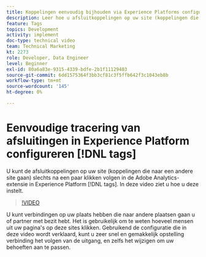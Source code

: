 ```yaml
---
title: Koppelingen eenvoudig bijhouden via Experience Platforms configureren
description: Leer hoe u afsluitkoppelingen op uw site (koppelingen die naar een andere site gaan) kunt bijhouden door slechts een paar klikken in de Adobe Analytics-extensie in Experience Platform-tags.
feature: Tags
topics: Development
activity: implement
doc-type: technical video
team: Technical Marketing
kt: 2273
role: Developer, Data Engineer
level: Beginner
exl-id: 80a6a83e-9315-4339-bdfe-2b1f11129403
source-git-commit: 6dd1575364f3bb3cf81c3f5ffb642f3c1043eb8b
workflow-type: tm+mt
source-wordcount: '145'
ht-degree: 0%

---
```


# Eenvoudige tracering van afsluitingen in Experience Platform configureren [!DNL tags]

U kunt de afsluitkoppelingen op uw site (koppelingen die naar een andere site gaan) slechts na een paar klikken volgen in de Adobe Analytics-extensie in Experience Platform [!DNL tags]. In deze video ziet u hoe u deze instelt.

>[!VIDEO](https://video.tv.adobe.com/v/25763/?quality=12&learn=on)

U kunt verbindingen op uw plaats hebben die naar andere plaatsen gaan u of partner met bezit hebt. Het is gebruikelijk om te weten hoeveel mensen uit uw pagina&#39;s op deze sites klikken. Gebruikend de configuratie die in deze video wordt verklaard, kunt u zeer snel en gemakkelijk opstelling verbinding het volgen van de uitgang, en zelfs het wijzigen om uw behoeften aan te passen.

